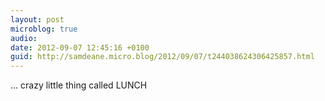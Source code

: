 ```yaml
---
layout: post
microblog: true
audio: 
date: 2012-09-07 12:45:16 +0100
guid: http://samdeane.micro.blog/2012/09/07/t244038624306425857.html
---
```

… crazy little thing called LUNCH
